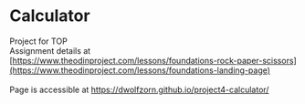 # Calculator
Project for TOP <br>
Assignment details at [https://www.theodinproject.com/lessons/foundations-rock-paper-scissors](https://www.theodinproject.com/lessons/foundations-landing-page) <br> <br>
Page is accessible at https://dwolfzorn.github.io/project4-calculator/
